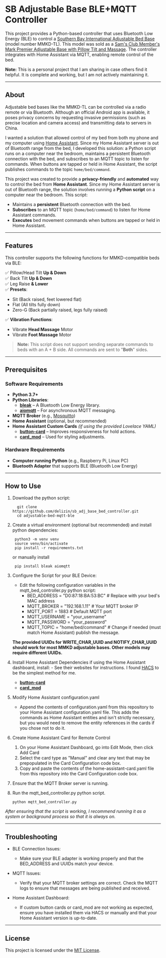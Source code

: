 # SB Adjustable Base BLE+MQTT Controller

This project provides a Python-based controller that uses Bluetooth Low Energy (BLE) to control a [Southern Bay International Adjustable Bed Base](https://southbayinternational.com/collections/adjustable-bases) (model number MMKD-TL). This model was sold as a [Sam's Club Member's Mark Premier Adjustable Base with Pillow Tilt and Massage](https://www.samsclub.com/p/members-mark-adjustable-bed-base-massage-wireless-remote-app-usb/prod22421683). The controller integrates with Home Assistant via MQTT, enabling remote control of the bed.

**Note:** This is a personal project that I am sharing in case others find it helpful. It is complete and working, but I am not actively maintaining it.

---

## About

Adjustable bed bases like the MMKD-TL can be controlled via a radio remote or via Bluetooth. Although an official Android app is available, it poses privacy concerns by requesting invasive permissions (such as precise location and camera access) and transmitting data to servers in China.

I wanted a solution that allowed control of my bed from both my phone and my computer using [Home Assistant](https://www.home-assistant.io/). Since my Home Assistant server is out of Bluetooth range from the bed, I developed this solution: a Python script runs on a computer near the bedroom, maintains a persistent Bluetooth connection with the bed, and subscribes to an MQTT topic to listen for commands. When buttons are tapped or held in Home Assistant, the script publishes commands to the topic `home/bed/command`.

This project was created to provide a **privacy-friendly** and **automated** way to control the bed from **Home Assistant**. Since my Home Assistant server is out of Bluetooth range, the solution involves running a **Python script** on a computer near the bedroom. This script:
- Maintains a **persistent** Bluetooth connection with the bed.
- **Subscribes** to an MQTT topic (`home/bed/command`) to listen for Home Assistant commands.
- **Executes** bed movement commands when buttons are tapped or held in Home Assistant.


---

## Features

This controller supports the following functions for MMKD-compatible beds via BLE:

✅ Pillow/Head Tilt **Up & Down**  
✅ Back Tilt **Up & Down**  
✅ Leg Raise **& Lower**  
✅ **Presets**:
   - Sit (Back raised, feet lowered flat)
   - Flat (All tilts fully down)
   - Zero-G (Back partially raised, legs fully raised)

✅ **Vibration Functions**:
   - Vibrate **Head Massage** Motor
   - Vibrate **Foot Massage** Motor 

> **Note:** This script does not support sending separate commands to beds with an A + B side. All commands are sent to "**Both**" sides.

---

## Prerequisites

### **Software Requirements**
- **Python 3.7+**
- **Python Libraries**:
  - [**bleak**](https://github.com/hbldh/bleak) – A Bluetooth Low Energy library.
  - [**aiomqtt**](https://pypi.org/project/aiomqtt/) – For asynchronous MQTT messaging.
- **MQTT Broker** (e.g., [Mosquitto](https://github.com/home-assistant/addons/blob/master/mosquitto/DOCS.md))
- **Home Assistant** (optional, but recommended)
- **Home Assistant Custom Cards** *(if using the provided Lovelace YAML)*
  - [**button-card**](https://github.com/custom-cards/button-card) – Improves responsiveness for hold actions.
  - [**card_mod**](https://github.com/thomasloven/lovelace-card-mod) – Used for styling adjustments.

### **Hardware Requirements**
- **Computer running Python** (e.g., Raspberry Pi, Linux PC)
- **Bluetooth Adapter** that supports BLE (Bluetooth Low Energy)

---

## How to Use
1. Download the python script:

         git clone https://github.com/delizin/sb_adj_base_bed_controller.git
         cd adjustable-bed-mqtt-ble

3. Create a virtual environment (optional but recommended) and install python dependencies:
   
        python3 -m venv venv
        source venv/bin/activate
        pip install -r requirements.txt

   or manually install

        pip install bleak aiomqtt

5. Configure the Script for your BLE Device:
   - Edit the following configuration variables in the mqtt_bed_controller.py python script:
     - BED_ADDRESS = "D0:87:18:BA:53:BC"  # Replace with your bed's MAC address
     - MQTT_BROKER = "192.168.1.11"       # Your MQTT broker IP
     - MQTT_PORT = 1883                    # Default MQTT port
     - MQTT_USERNAME = "your_username"
     - MQTT_PASSWORD = "your_password"
     - MQTT_TOPIC = "home/bed/command"      # Change if needed (must match Home Assistant)
publish the message.

   **The provided UUIDs for WRITE_CHAR_UUID and NOTIFY_CHAR_UUID should work for most MMKD adjustable bases. Other models may require different UUIDs.**

6. Install Home Assistant Dependencies if using the Home Assistant dashboard, install: - See their websites for instructions. I found [HACS](https://www.hacs.xyz/) to be the simplest method for me.
   - [**button-card**](https://github.com/custom-cards/button-card)
   - [**card_mod**](https://github.com/thomasloven/lovelace-card-mod)
8. Modify Home Assistant configuration.yaml
   - Append the contents of configuration.yaml from this repository to your Home Assistant configuration.yaml file. This adds the commands as Home Assistant entities and isn't strictly necessary, but you would need to remove the entity references in the cards if you chose not to do it.
9. Create Home Assistant Card for Remote Control
    1. On your Home Assistant Dashboard, go into Edit Mode, then click Add Card
    2. Select the card type as "Manual" and clear any text that may be prepopulated in the Card Configuration code box.
    3. Copy and paste the contents of the home-assistant-card.yaml file from this repository into the Card Configuration code box.
10. Ensure that the MQTT Broker server is running.
11. Run the mqtt_bed_controller.py python script.

        python mqtt_bed_controller.py

*After ensuring that the script is working, I recommend running it as a system or background process so that it is always on.*

---

## Troubleshooting
- BLE Connection Issues:
  - Make sure your BLE adapter is working properly and that the BED_ADDRESS and UUIDs match your device.

- MQTT Issues:
  - Verify that your MQTT broker settings are correct. Check the MQTT logs to ensure that messages are being published and received.

- Home Assistant Dashboard:
  - If custom button cards or card_mod are not working as expected, ensure you have installed them via HACS or manually and that your Home Assistant version is up-to-date.

---

## License
This project is licensed under the [MIT License](https://en.wikipedia.org/wiki/MIT_License).
